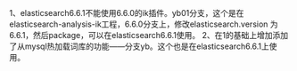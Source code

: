 1、elasticsearch6.6.1不能使用6.6.0的ik插件。yb01分支，这个是在elasticsearch-analysis-ik工程，6.6.0分支上，修改elasticsearch.version 为6.6.1，然后package，可以在elasticsearch6.6.1使用。
2、在1的基础上增加添加了从mysql热加载词库的功能——分支yb。这个也是在elasticsearch6.6.1上使用。
